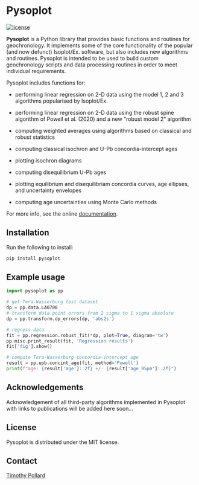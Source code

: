 # Pysoplot

[![license](https://img.shields.io/github/license/timpol/pysoplot.svg)](https://github.com/timpol/pysoplot/blob/master/LICENSE.txt)

[//]: # ([![DOI]&#40;https://zenodo.org/badge/DOI/....svg&#41;]&#40;https://doi.org/...&#41;)

**Pysoplot** is a Python library that provides basic functions and routines for geochronology. It implements some of the core functionality of the popular (and now defunct) Isoplot/Ex. software, but also includes new algorithms and routines. Pysoplot is intended to be used to build custom geochronology scripts and data processing routines in order to meet individual requirements.

Pysoplot includes functions for:
* performing linear regression on 2-D data using the model 1, 2 and 3 algorithms popularised by Isoplot/Ex.
* performing linear regression on 2-D data using the robust spine algorithm of Powell et al. (2020) and a new "robust model 2" algorithm
* computing weighted averages using algorithms based on classical and robust statistics
* computing classical isochron and U-Pb concordia-intercept ages
* plotting isochron diagrams
* computing disequilibrium U-Pb ages
* plotting equilibrium and disequilibriam concordia curves, age ellipses, and uncertainty envelopes

* computing age uncertainties using Monte Carlo methods

For more info, see the online [documentation](https://timpol.github.io/pysoplot/).

## Installation

Run the following to install:

```python
pip install pysoplot
```

## Example usage
```python
import pysoplot as pp

# get Tera-Wasserburg test dataset 
dp = pp.data.LA0708
# transform data point errors from 2 sigma to 1 sigma absolute
dp = pp.transform.dp_errors(dp, 'abs2s')

# regress data
fit = pp.regression.robust_fit(*dp, plot=True, diagram='tw')
pp.misc.print_result(fit, 'Regression results')
fit['fig'].show()

# compute Tera-Wasserburg concordia-intercept age
result = pp.upb.concint_age(fit, method='Powell')
print(f"age: {result['age']:.2f} +/- {result['age_95pm']:.2f}")
```

## Acknowledgements

Acknowledgement of all third-party algorithms implemented in Pysoplot with links to publications will be added here soon... 

## License

Pysoplot is distributed under the MIT license.

## Contact

[Timothy Pollard](mailto:pollard@student.unimelb.edu.au)

